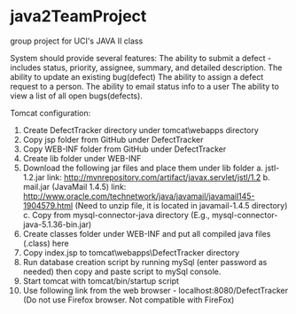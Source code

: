 # java2TeamProject
group project for UCI's JAVA II class

System should provide several features:
The ability to submit a defect - includes status, priority, assignee, summary, and detailed description.
The ability to update an existing bug(defect)
The ability to assign a defect request to a person.
The ability to email status info to a user
The ability to view a list of all open bugs(defects).

Tomcat configuration:
01. Create DefectTracker directory under tomcat\webapps directory
02. Copy jsp folder from GitHub under DefectTracker
03. Copy WEB-INF folder from GitHub under DefectTracker
04. Create lib folder under WEB-INF
05. Download the following jar files and place them under lib folder
   a. jstl-1.2.jar link: http://mvnrepository.com/artifact/javax.servlet/jstl/1.2
   b. mail.jar (JavaMail 1.4.5) link: http://www.oracle.com/technetwork/java/javamail/javamail145-1904579.html
      (Need to unzip file, it is located in javamail-1.4.5 directory)
   c. Copy from mysql-connector-java directory (E.g., mysql-connector-java-5.1.36-bin.jar)
06. Create classes folder under WEB-INF and put all compiled java files (.class) here
07. Copy index.jsp to tomcat\webapps\DefectTracker directory
08. Run database creation script by running mySql (enter password as needed) then copy and paste script to mySql console.
09. Start tomcat with tomcat/bin/startup script
10. Use following link from the web browser - localhost:8080/DefectTracker (Do not use Firefox browser.  Not compatible with FireFox)
